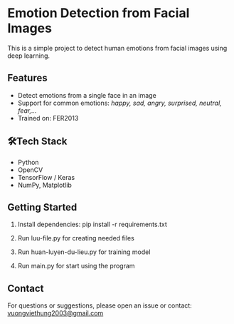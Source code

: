 # Emotion Detection from Facial Images

This is a simple project to detect human emotions from facial images using deep learning.

## Features

- Detect emotions from a single face in an image
- Support for common emotions: *happy, sad, angry, surprised, neutral, fear,...*
- Trained on: FER2013

## 🛠Tech Stack

- Python
- OpenCV
- TensorFlow / Keras
- NumPy, Matplotlib

## Getting Started
1. Install dependencies:
   pip install -r requirements.txt

2. Run luu-file.py for creating needed files
3. Run huan-luyen-du-lieu.py for training model
4. Run main.py for start using the program

## Contact
For questions or suggestions, please open an issue or contact: vuongviethung2003@gmail.com
